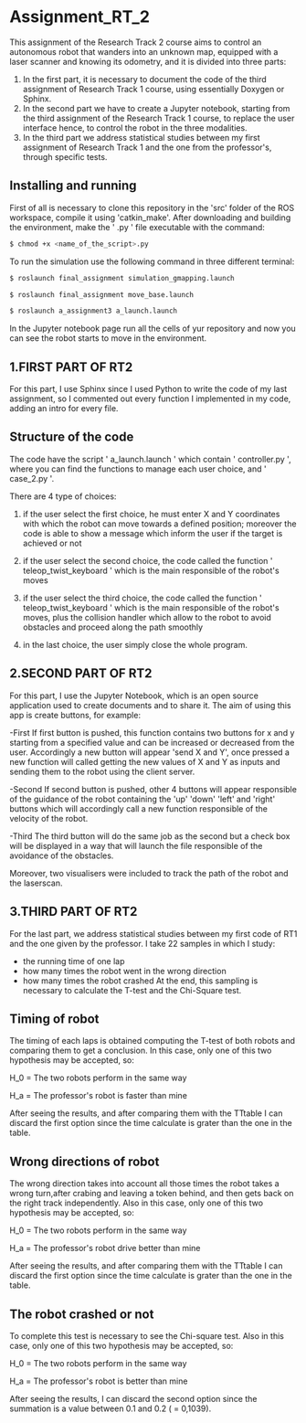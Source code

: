 # Assignment_RT_2

This assignment of the Research Track 2 course aims to control an autonomous robot that wanders into an unknown map, equipped with a laser scanner and knowing its odometry, and it is divided into three parts:
1. In the first part, it is necessary to document the code of the third       assignment of Research Track 1 course, using essentially Doxygen or Sphinx.   
2. In the second part we have to create a Jupyter notebook, starting from the third assignment of the Research Track 1 course, to replace the user interface hence, to control the robot in the three modalities.
3. In the third part we address statistical studies between my first assignment of Research Track 1 and the one from the professor's, through specific tests.


Installing and running
----------------------

First of all is necessary to clone this repository in the 'src' folder of the ROS workspace, compile it using 'catkin_make'.
After downloading and building the environment, make the ' .py ' file executable with the command:

```bash
$ chmod +x <name_of_the_script>.py
```

To run the simulation use the following command in three different terminal:

```bash
$ roslaunch final_assignment simulation_gmapping.launch
```

```bash
$ roslaunch final_assignment move_base.launch
```

```bash
$ roslaunch a_assignment3 a_launch.launch
```

In the Jupyter notebook page run all the cells of yur repository and now you can see the robot starts to move in the environment.



1.FIRST PART OF RT2
---------

For this part, I use Sphinx since I used Python to write the code of my last assignment, so I commented out every function I implemented in my code, adding an intro for every file.


Structure of the code
---------
 
The code have the script ' a_launch.launch ' which contain ' controller.py ', where you can find the functions to manage each user choice, and ' case_2.py '.

There are 4 type of choices:

1. if the user select the first choice, he must enter X and Y coordinates with which the robot can move towards a defined position; moreover the code is able to show a message which inform the user if the target is achieved or not

2. if the user select the second choice, the code called the function ' teleop_twist_keyboard ' which is the main responsible of the robot's moves

3. if the user select the third choice, the code called the function ' teleop_twist_keyboard ' which is the main responsible of the robot's moves, plus the collision handler which allow to the robot to avoid obstacles and proceed along the path smoothly

4. in the last choice, the user simply close the whole program.



2.SECOND PART OF RT2
---------

For this part, I use the Jupyter Notebook, which is an open source application used to create documents and to share it.
The aim of using this app is create buttons, for example:

-First
If first button is pushed, this function contains two buttons for x and y starting from a specified value and can be increased or decreased from the user. Accordingly a new button will appear 'send X and Y', once pressed a new function will called getting the new values of X and Y as inputs and sending them to the robot using the client server.

-Second 
If second button is pushed, other 4 buttons will appear responsible of the guidance of the robot containing the 'up' 'down' 'left' and 'right' buttons which will accordingly call a new function responsible of the velocity of the robot.

-Third
The third button will do the same job as the second but a check box will be displayed in a way that will launch the file responsible of the avoidance of the obstacles.

Moreover, two visualisers were included to track the path of the robot and the laserscan.

3.THIRD PART OF RT2
---------

For the last part, we address statistical studies between my first code of RT1 and the one given by the professor. 
I take 22 samples in which I study:
- the running time of one lap
- how many times the robot went in the wrong direction
- how many times the robot crashed 
At the end, this sampling is necessary to calculate the T-test and the Chi-Square test.


Timing of robot
---------

The timing of each laps is obtained computing the T-test of both robots and comparing them to get a conclusion.
In this case, only one of this two hypothesis may be accepted, so:

H_0 = The two robots perform in the same way

H_a = The professor's robot is faster than mine

After seeing the results, and after comparing them with the TTtable  I can discard the first option since the time calculate is grater than the one in the table.


Wrong directions of robot
---------

The wrong direction takes into account all those times the robot takes a wrong turn,after crabing and leaving a token behind, and then gets back on the right track independently. 
Also in this case, only one of this two hypothesis may be accepted, so:

H_0 = The two robots perform in the same way

H_a = The professor's robot drive better than mine

After seeing the results, and after comparing them with the TTtable  I can discard the first option since the time calculate is grater than the one in the table.


The robot crashed or not
---------

To complete this test is necessary to see the Chi-square test.
Also in this case, only one of this two hypothesis may be accepted, so:

H_0 = The two robots perform in the same way

H_a = The professor's robot is better than mine

After seeing the results, I can discard the second option since the summation is a value between 0.1 and 0.2 ( = 0,1039).






